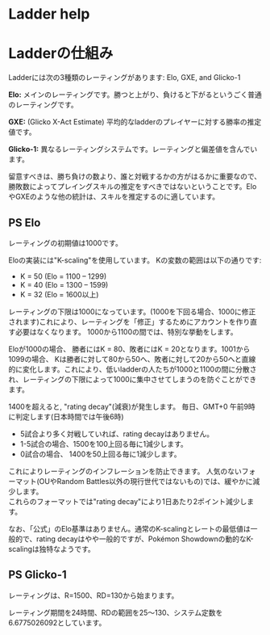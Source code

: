 # Ladder help
# Ladderの仕組み
Ladderには次の3種類のレーティングがあります: Elo, GXE, and Glicko-1

**Elo:** メインのレーティングです。勝つと上がり、負けると下がるというごく普通のレーティングです。

**GXE:** (Glicko X-Act Estimate) 平均的なladderのプレイヤーに対する勝率の推定値です。

**Glicko-1:** 異なるレーティングシステムです。レーティングと偏差値を含んでいます。

留意すべきは、勝ち負けの数より、誰と対戦するかの方がはるかに重要なので、勝敗数によってプレイングスキルの推定をすべきではないということです。EloやGXEのような他の統計は、スキルを推定するのに適しています。

## PS Elo

レーティングの初期値は1000です。

Eloの実装には"K-scaling"を使用しています。 Kの変数の範囲は以下の通りです:

* K = 50 (Elo = 1100 – 1299)
* K = 40 (Elo = 1300 – 1599)
* K = 32 (Elo = 1600以上)

レーティングの下限は1000になっています。(1000を下回る場合、1000に修正されます)これにより、レーティングを「修正」するためにアカウントを作り直す必要はなくなります。
1000から1100の間では、特別な挙動をします。

Eloが1000の場合、 勝者にはK = 80、敗者にはK = 20となります。1001から1099の場合、 Kは勝者に対して80から50へ、敗者に対して20から50へと直線的に変化します。これにより、低いladderの人たちが1000と1100の間に分散され、レーティングの下限によって1000に集中させてしまうのを防ぐことができます。

1400を超えると, "rating decay"(減衰)が発生します。 毎日、GMT+0 午前9時 に判定します(日本時間では午後6時)

* 5試合より多く対戦していれば、rating decayはありません。
* 1-5試合の場合、1500を100上回る毎に1減少します。
* 0試合の場合、 1400を50上回る毎に1減少します。

これによりレーティングのインフレーションを防止できます。 人気のないフォーマット(OUやRandom Battles以外の現行世代ではないもの)では、緩やかに減少します。</br>これらのフォーマットでは"rating decay"により1日あたり2ポイント減少します。

なお、「公式」のElo基準はありません。通常のK-scalingとレートの最低値は一般的で、rating decayはやや一般的ですが、Pokémon Showdownの動的なK-scalingは独特なようです。

## PS Glicko-1

レーティングは、R=1500、RD=130から始まります。

レーティング期間を24時間、RDの範囲を25～130、システム定数を6.6775026092としています。
